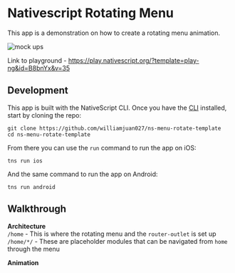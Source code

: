 # Nativescript Rotating Menu

This app is a demonstration on how to create a rotating menu animation.

![mock ups](https://github.com/williamjuan027/ns-menu-rotate-template/blob/master/screenshots/animatedMenu.gif)

Link to playground - https://play.nativescript.org/?template=play-ng&id=B8bnYx&v=35

## Development
This app is built with the NativeScript CLI. Once you have the [CLI](https://docs.nativescript.org/start/quick-setup) installed, start by cloning the repo:  
```
git clone https://github.com/williamjuan027/ns-menu-rotate-template
cd ns-menu-rotate-template
```

From there you can use the `run` command to run the app on iOS:  
```
tns run ios
```

And the same command to run the app on Android:  
```
tns run android
```

## Walkthrough

**Architecture**  
`/home` - This is where the rotating menu and the `router-outlet` is set up  
`/home/*/` - These are placeholder modules that can be navigated from `home` through the menu

**Animation**

